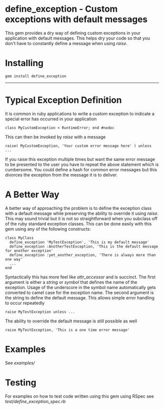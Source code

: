 # define_exception - Custom exceptions with default messages

This gem provides a dry way of defining custom exceptions in your application with default
messages.  This helps dry your code so that you don't have to constantly define a message
when using *raise*.

# Installing

    gem install define_exception

---

# Typical Exception Definition

It is common in ruby applications to write a custom exception to indicate a special
error has occurred in your application

    class MyCustomException < RuntimeError; end #nodoc

This can then be invoked by *raise* with a message

    raise( MyCustomException, 'Your custom error message here' ) unless ...

If you raise this exception multiple times but want the same error message to be
presented to the user you have to repeat the above statement which is cumbersome.
You could define a hash for common error messages but this divorces the exception
from the message it is to deliver.

# A Better Way

A better way of approaching the problem is to define the exception class with a
default message while preserving the ability to override it using *raise*.  This may
sound trivial but it is not so straightforward when you subclass off of the ruby
standard exception classes.  This can be done easily with this gem using any of
the following constructs:

    class MyClass
      define_exception 'MyTestException', 'This is my default message'
      define_exception :AnotherTestException, 'This is the default message for another exception'
      define_exception :yet_another_exception, 'There is always more than one way'
      ...
    end

Syntactically this has more feel like *attr_accessor* and is succinct.  The first argument
is either a *string* or *symbol* that defines the name of the exception.  Usage of the
underscore in the symbol name automatically gets converted to camel case for the exception
name.  The second argument is the string to define the default message.  This allows
simple error handling to occur repeatedly

    raise MyTestException unless ...

The ability to override the default message is still possible as well

    raise MyTestException, 'This is a one time error message'

# Examples

See *examples/*

# Testing

For examples on how to test code written using this gem using RSpec see *test/define_exception_spec.rb*

